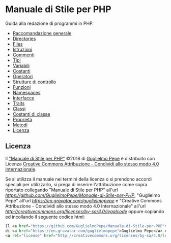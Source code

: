 # Manuale di Stile per PHP
Guida alla redazione di programmi in PHP.

* [Raccomandazione generale](#raccomandazione-generale)
* [Directories](#directories)
* [Files](#files)
* [Istruzioni](#istruzioni)
* [Commenti](#commenti)
* [Tipi](#tipi)
* [Variabili](#variabili)
* [Costanti](#costanti)
* [Operatori](#operatori)
* [Strutture di controllo](#strutture-di-controllo)
* [Funzioni](#funzioni)
* [Namespaces](#namespaces)
* [Interfacce](#interfacce)
* [Traits](#traits)
* [Classi](#classi)
* [Costanti di classe](#costanti-di-classe)
* [Proprietà](#proprietà)
* [Metodi](#metodi)
* [Licenza](#licenza)


## Licenza

Il ["Manuale di Stile per PHP"](https://github.com/GuglielmoPepe/Manuale-di-Stile-per-PHP) &copy;2018 di [Guglielmo Pepe](https://en.gravatar.com/guglielmopepe) é distribuito con Licenza [Creative Commons Attribuzione - Condividi allo stesso modo 4.0 Internazionale](http://creativecommons.org/licenses/by-sa/4.0/legalcode).

Se si utilizza il manuale nei termini della licenza o si prendono accordi speciali per utilizzarlo, si prega di inserire l'attribuzione come sopra riportato collegando "Manuale di Stile per PHP" all'url _https://github.com/GuglielmoPepe/Manuale-di-Stile-per-PHP_, "Guglielmo Pepe" all'url _https://en.gravatar.com/guglielmopepe_ e "Creative Commons Attribuzione - Condividi allo stesso modo 4.0 Internazionale" all'url _http://creativecommons.org/licenses/by-sa/4.0/legalcode_ oppure copiando ed incollando il seguente codice html:
```html
Il <a href="https://github.com/GuglielmoPepe/Manuale-di-Stile-per-PHP">"Manuale di Stile per PHP"</a> 
di <a href="https://en.gravatar.com/guglielmopepe">Guglielmo Pepe</a> è distribuito con Licenza 
<a rel="license" href="http://creativecommons.org/licenses/by-sa/4.0/legalcode">Creative Commons Attribuzione - Condividi allo stesso modo 4.0 Internazionale</a>.
```

